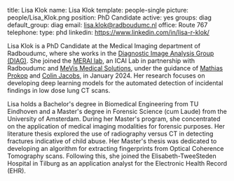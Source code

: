 title: Lisa Klok
name: Lisa Klok
template: people-single
picture: people/Lisa_Klok.png
position: PhD Candidate
active: yes
groups: diag
default_group: diag
email: lisa.klok@radboudumc.nl
office: Route 767
telephone:
type: phd
linkedin: https://www.linkedin.com/in/lisa-r-klok/

Lisa Klok is a PhD Candidate at the Medical Imaging department of Radboudumc, where she works in the [Diagnostic Image Analysis Group (DIAG)](https://www.diagnijmegen.nl/). She joined the [MERAI lab](https://www.diagnijmegen.nl/projects/merai/), an ICAI Lab in partnership with Radboudumc and [MeVis Medical Solutions](https://www.mevis.de), under the guidance of [Mathias Prokop](https://www.diagnijmegen.nl/people/mathias-prokop/) and [Colin Jacobs](https://www.diagnijmegen.nl/people/colin-jacobs/), in January 2024. Her research focuses on developing deep learning models for the automated detection of incidental findings in low dose lung CT scans.

Lisa holds a Bachelor's degree in Biomedical Engineering from TU Eindhoven and a Master's degree in Forensic Science (cum Laude) from the University of Amsterdam. During her Master's program, she concentrated on the application of medical imaging modalities for forensic purposes. Her literature thesis explored the use of radiography versus CT in detecting fractures indicative of child abuse. Her Master's thesis was dedicated to developing an algorithm for extracting fingerprints from Optical Coherence Tomography scans. Following this, she joined the Elisabeth-TweeSteden Hospital in Tilburg as an application analyst for the Electronic Health Record (EHR).
